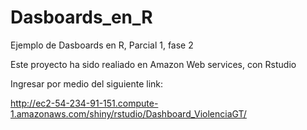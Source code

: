 # Dasboards_en_R
Ejemplo de Dasboards en R, Parcial 1, fase 2

Este proyecto ha sido realiado en Amazon Web services, con Rstudio 

Ingresar por medio del siguiente link:  

http://ec2-54-234-91-151.compute-1.amazonaws.com/shiny/rstudio/Dashboard_ViolenciaGT/

